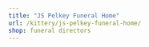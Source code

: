 ```yaml
---
title: "JS Pelkey Funeral Home"
url: /kittery/js-pelkey-funeral-home/
shop: funeral directors
---
```

